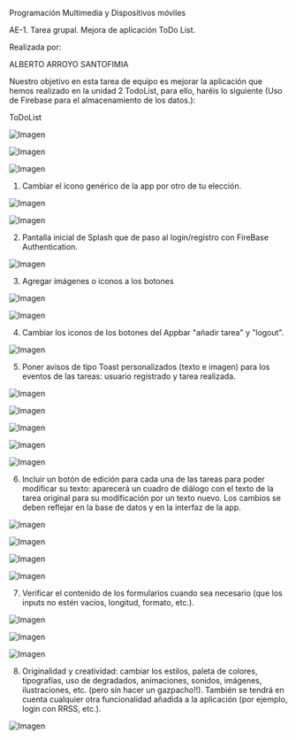 Programación Multimedia y Dispositivos móviles

AE-1. Tarea grupal. Mejora de aplicación ToDo List.

Realizada por:

ALBERTO ARROYO SANTOFIMIA

Nuestro objetivo en esta tarea de equipo es mejorar la aplicación que
hemos realizado en la unidad 2 TodoList, para ello, haréis lo siguiente
(Uso de Firebase para el almacenamiento de los datos.):

ToDoList

![Imagen](imgReadme/image1.png)

![Imagen](imgReadme/image21.png)

![Imagen](imgReadme/image22.png)

1.  Cambiar el icono genérico de la app por otro de tu elección.

![Imagen](imgReadme/image2.png)

![Imagen](imgReadme/image3.png)

2.  Pantalla inicial de Splash que de paso al login/registro con
    FireBase Authentication.

![Imagen](imgReadme/image4.png)

3.  Agregar imágenes o iconos a los botones

![Imagen](imgReadme/image5.png)

![Imagen](imgReadme/image6.png)

4.  Cambiar los iconos de los botones del Appbar \"añadir tarea\" y
    \"logout\".

![Imagen](imgReadme/image7.png)

5.  Poner avisos de tipo Toast personalizados (texto e imagen) para los
    eventos de las tareas: usuario registrado y tarea realizada.

![Imagen](imgReadme/image8.png)

![Imagen](imgReadme/image9.png)

![Imagen](imgReadme/image10.png)

![Imagen](imgReadme/image11.png)

![Imagen](imgReadme/image12.png)

6.  Incluir un botón de edición para cada una de las tareas para poder
    modificar su texto: aparecerá un cuadro de diálogo con el texto de
    la tarea original para su modificación por un texto nuevo. Los
    cambios se deben reflejar en la base de datos y en la interfaz de la
    app.

![Imagen](imgReadme/image13.png)

![Imagen](imgReadme/image14.png)

![Imagen](imgReadme/image15.png)

![Imagen](imgReadme/image16.png)

7.  Verificar el contenido de los formularios cuando sea necesario (que
    los inputs no estén vacíos, longitud, formato, etc.).

![Imagen](imgReadme/image17.png)

![Imagen](imgReadme/image18.png)

![Imagen](imgReadme/image19.png)


8.  Originalidad y creatividad: cambiar los estilos, paleta de colores,
    tipografías, uso de degradados, animaciones, sonidos, imágenes,
    ilustraciones, etc. (pero sin hacer un gazpacho!!). También se
    tendrá en cuenta cualquier otra funcionalidad añadida a la
    aplicación (por ejemplo, login con RRSS, etc.).

![Imagen](imgReadme/image20.png)
